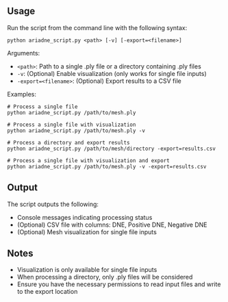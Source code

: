 ## Usage

Run the script from the command line with the following syntax:

```
python ariadne_script.py <path> [-v] [-export=<filename>]
```

Arguments:
- `<path>`: Path to a single .ply file or a directory containing .ply files
- `-v`: (Optional) Enable visualization (only works for single file inputs)
- `-export=<filename>`: (Optional) Export results to a CSV file

Examples:
```
# Process a single file
python ariadne_script.py /path/to/mesh.ply

# Process a single file with visualization
python ariadne_script.py /path/to/mesh.ply -v

# Process a directory and export results
python ariadne_script.py /path/to/mesh/directory -export=results.csv

# Process a single file with visualization and export
python ariadne_script.py /path/to/mesh.ply -v -export=results.csv
```

## Output

The script outputs the following:
- Console messages indicating processing status
- (Optional) CSV file with columns: DNE, Positive DNE, Negative DNE
- (Optional) Mesh visualization for single file inputs

## Notes

- Visualization is only available for single file inputs
- When processing a directory, only .ply files will be considered
- Ensure you have the necessary permissions to read input files and write to the export location
